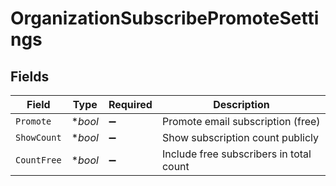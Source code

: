 # OrganizationSubscribePromoteSettings


## Fields

| Field                                   | Type                                    | Required                                | Description                             |
| --------------------------------------- | --------------------------------------- | --------------------------------------- | --------------------------------------- |
| `Promote`                               | **bool*                                 | :heavy_minus_sign:                      | Promote email subscription (free)       |
| `ShowCount`                             | **bool*                                 | :heavy_minus_sign:                      | Show subscription count publicly        |
| `CountFree`                             | **bool*                                 | :heavy_minus_sign:                      | Include free subscribers in total count |